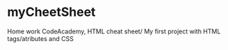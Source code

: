 # myCheetSheet
Home work CodeAcademy, HTML cheat sheet/
My first project with HTML tags/atributes and CSS
